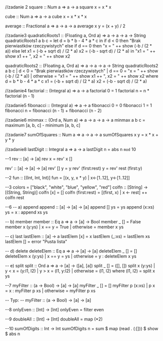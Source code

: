 //zadanie 2
square :: Num a => a -> a
square x = x * x

cube :: Num a => a -> a
cube x = x * x * x

average :: Fractional a => a -> a -> a
average x y = (x + y) / 2

//zadanie3
quadraticRoots1 :: (Floating a, Ord a) => a -> a -> a -> String
quadraticRoots1 a b c =
  let d = b * b - 4 * a * c in
  if d < 0 then "Brak pierwiastków rzeczywistych"
  else if d == 0 then "x = " ++ show (-b / (2 * a))
  else
    let x1 = (-b + sqrt d) / (2 * a)
        x2 = (-b - sqrt d) / (2 * a)
    in "x1 = " ++ show x1 ++ ", x2 = " ++ show x2

quadraticRoots2 :: (Floating a, Ord a) => a -> a -> a -> String
quadraticRoots2 a b c
  | d < 0     = "Brak pierwiastków rzeczywistych"
  | d == 0    = "x = " ++ show (-b / (2 * a))
  | otherwise = "x1 = " ++ show x1 ++ ", x2 = " ++ show x2
  where
    d  = b * b - 4 * a * c
    x1 = (-b + sqrt d) / (2 * a)
    x2 = (-b - sqrt d) / (2 * a)

//zadanie4
factorial :: (Integral a) => a -> a
factorial 0 = 1
factorial n = n * factorial (n - 1)

//zadanie5
fibonacci :: (Integral a) => a -> a
fibonacci 0 = 0
fibonacci 1 = 1
fibonacci n = fibonacci (n - 1) + fibonacci (n - 2)

//zadanie6
minmax :: (Ord a, Num a) => a -> a -> a -> a
minmax a b c = maximum [a, b, c] - minimum [a, b, c]

//zadanie7
sumOfSquares :: Num a => a -> a -> a
sumOfSquares x y = x * x + y * y

//zadanie8
lastDigit :: Integral a => a -> a
lastDigit n = abs n `mod` 10


--1
rev :: [a] -> [a]
rev x = rev' x []

rev' :: [a] -> [a] -> [a]
rev' [] y = y
rev' (first:rest) y = rev' rest (first:y) 

--2
fun :: [(Int, Int, Int)] 
fun = [(x, y, x * y) | x<-[1..12], y<-[1..12]]

--3
colors = ["black", "white", "blue", "yellow", "red"]
colfn :: [String] -> [(String, String)]
colfn [x] = []
colfn (first:rest) = [(first, x) | x <- rest] ++ colfn rest 


--6
-- a) append
append :: [a] -> [a] -> [a]
append [] ys = ys
append (x:xs) ys = x : append xs ys

-- b) member
member :: Eq a => a -> [a] -> Bool
member _ [] = False
member x (y:ys)
  | x == y    = True
  | otherwise = member x ys

-- c) last
lastElem :: [a] -> a
lastElem [x] = x
lastElem (_:xs) = lastElem xs
lastElem [] = error "Pusta lista"

-- d) delete
deleteElem :: Eq a => a -> [a] -> [a]
deleteElem _ [] = []
deleteElem x (y:ys)
  | x == y    = ys
  | otherwise = y : deleteElem x ys

-- e) split
split :: Ord a => a -> [a] -> ([a], [a])
split _ [] = ([], [])
split x (y:ys)
  | y < x     = (y:l1, l2)
  | y > x     = (l1, y:l2)
  | otherwise = (l1, l2)
  where (l1, l2) = split x ys


--7
myFilter :: (a -> Bool) -> [a] -> [a]
myFilter _ [] = []
myFilter p (x:xs)
  | p x       = x : myFilter p xs
  | otherwise = myFilter p xs

-- Typ:
-- myFilter :: (a -> Bool) -> [a] -> [a]

--8
onlyEven :: [Int] -> [Int]
onlyEven = filter even

--9
doubleAll :: [Int] -> [Int]
doubleAll = map (*2)

--10
sumOfDigits :: Int -> Int
sumOfDigits n = sum $ map (read . (:[])) $ show $ abs n

